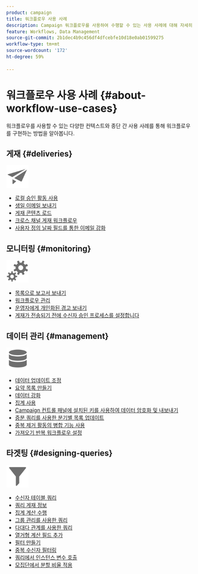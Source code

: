 ```yaml
---
product: campaign
title: 워크플로우 사용 사례
description: Campaign 워크플로우를 사용하여 수행할 수 있는 사용 사례에 대해 자세히 알아보십시오
feature: Workflows, Data Management
source-git-commit: 2b1dec4b9c456df4dfcebfe10d18e0ab01599275
workflow-type: tm+mt
source-wordcount: '172'
ht-degree: 59%

---
```


# 워크플로우 사용 사례 {#about-workflow-use-cases}

워크플로우를 사용할 수 있는 다양한 컨텍스트와 종단 간 사용 사례를 통해 워크플로우를 구현하는 방법을 알아봅니다.

## 게재 {#deliveries}

<img src="assets/do-not-localize/icon_send.svg" width="60px">

* [로컬 승인 활동 사용](local-approval-activity.md)
* [생일 이메일 보내기](send-a-birthday-email.md)
* [게재 콘텐츠 로드](load-delivery-content.md)
* [크로스 채널 게재 워크플로우](cross-channel-delivery-workflow.md)
* [사용자 정의 날짜 필드를 통한 이메일 강화](email-enrichment-with-custom-date-fields.md)

## 모니터링 {#monitoring}

<img src="assets/do-not-localize/icon_monitoring.svg" width="60px">

* [목록으로 보고서 보내기](send-a-report-to-a-list.md)
* [워크플로우 관리](workflow-supervision.md)
* [운영자에게 개인화된 경고 보내기](send-alerts-to-operators.md)
* [게재가 전송되기 전에 수신자 승인 프로세스를 설정합니다](local-approval-activity.md)

## 데이터 관리 {#management}

<img src="assets/do-not-localize/icon_manage.svg" width="60px">

* [데이터 업데이트 조정](coordinate-data-updates.md)
* [요약 목록 만들기](create-a-summary-list.md)
* [데이터 강화](enrich-data.md)
* [집계 사용](using-aggregates.md)
* [Campaign 컨트롤 패널에 설치된 키를 사용하여 데이터 암호화 및 내보내기](use-workflow-data.md#use-case-gpg-encrypt)
* [증분 쿼리를 사용한 분기별 목록 업데이트](quarterly-list-update.md)
* [중복 제거 활동의 병합 기능 사용](deduplication-merge.md)
* [가져오기 반복 워크플로우 설정](recurring-import-workflow.md)

##  타겟팅  {#designing-queries}

<img src="assets/do-not-localize/icon_filter.svg" width="60px">

* [수신자 테이블 쿼리](querying-recipient-table.md)
* [쿼리 게재 정보](query-delivery-info.md)
* [집계 계산 수행](compute-aggregates.md)
* [그룹 관리를 사용한 쿼리](query-grouping-management.md)
* [다대다 관계를 사용한 쿼리](query-many-to-many-relationship.md)
* [열거형 계산 필드 추가](adding-enumeration-type-calculated-field.md)
* [필터 만들기](create-a-filter.md)
* [중복 수신자 필터링](filter-duplicated-recipients.md)
* [쿼리에서 인스턴스 변수 호출](javascript-scripts-and-templates.md#calling-an-instance-variable-in-a-query)
* [모집단에서 분할 비율 적용](javascript-scripts-and-templates.md#example)
